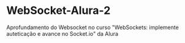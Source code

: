 # WebSocket-Alura-2
Aprofundamento do Websocket no curso "WebSockets: implemente auteticação e avance no Socket.io" da Alura
